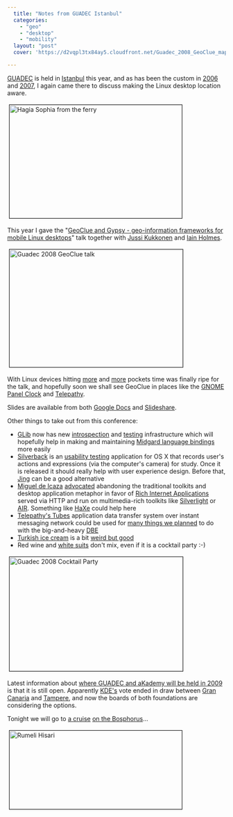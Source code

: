 ```yaml
---
  title: "Notes from GUADEC Istanbul"
  categories: 
    - "geo"
    - "desktop"
    - "mobility"
  layout: "post"
  cover: 'https://d2vqpl3tx84ay5.cloudfront.net/Guadec_2008_GeoClue_map.jpg'

---
```

<p>
<a href="http://guadec.org/">GUADEC</a> is held in <a href="http://en.wikipedia.org/wiki/Istanbul">Istanbul</a> this year, and as has been the custom in <a href="http://bergie.iki.fi/blog/synchronization-and-the-free-software-desktop-in-guadec/">2006</a> and <a href="http://bergie.iki.fi/blog/geoclue_is_appearing/">2007</a>, I again came there to discuss making the Linux desktop location aware. 
</p><p>
<img src="https://d2vqpl3tx84ay5.cloudfront.net/Guadec_2008_Aya_Sofiya.jpg" height="261" width="398" border="1" hspace="4" vspace="4" alt="Hagia Sophia from the ferry" title="Hagia Sophia from the ferry" /></p><p>
This year I gave the "<a href="http://guadec.expectnation.com/guadec08/public/schedule/detail/32">GeoClue and Gypsy - geo-information frameworks for mobile Linux desktops</a>" talk together with <a href="http://vilunki.wordpress.com/">Jussi Kukkonen</a> and <a href="http://blogs.gnome.org/iain/">Iain Holmes</a>. 
</p><p>
<img src="https://d2vqpl3tx84ay5.cloudfront.net/Guadec_2008_GeoClue_map.jpg" height="271" width="400" border="1" hspace="4" vspace="4" alt="Guadec 2008 GeoClue talk" title="Guadec 2008 GeoClue talk" /></p><p>
With Linux devices hitting <a href="http://www.openmoko.com/">more</a> and <a href="http://europe.nokia.com/A4568578">more</a> pockets time was finally ripe for the talk, and hopefully soon we shall see GeoClue in places like the <a href="http://linuxowns.wordpress.com/2008/03/26/gnome-222-clock-in-ubuntu-710/">GNOME Panel Clock</a> and <a href="http://telepathy.freedesktop.org/wiki/">Telepathy</a>.
</p><p>
Slides are available from both <a href="http://docs.google.com/Presentation?id=dd4m6zsj_5z2jbjqc9">Google Docs</a> and <a href="http://www.slideshare.net/bergie/geoclue-and-gypsy/">Slideshare</a>.
</p><p>
Other things to take out from this conference:
</p><ul><li><a href="http://www.gtk.org/">GLib</a> now has new <a href="http://live.gnome.org/GObjectIntrospection/">introspection</a> and <a href="http://blogs.gnome.org/timj/2008/06/24/23062008-writing-unit-tests-with-glib/">testing</a> infrastructure which will hopefully help in making and maintaining <a href="http://bergie.iki.fi/blog/midgard_2-more_than_just_php-more_than_just_cms/">Midgard language bindings</a> more easily</li>
<li><a href="http://www.silverbackapp.com/">Silverback</a> is an <a href="http://en.wikipedia.org/wiki/Usability_testing">usability testing</a> application for OS X that records user's actions and expressions (via the computer's camera) for study. Once it is released it should really help with user experience design. Before that, <a href="http://www.jingproject.com/">Jing</a> can be a good alternative</li>
<li><a href="http://tirania.org/blog/">Miguel de Icaza</a> <a href="http://tirania.org/blog/archive/2008/Jul-08.html">advocated</a> abandoning the traditional toolkits and desktop application metaphor in favor of <a href="http://en.wikipedia.org/wiki/Rich_Internet_application">Rich Internet Applications</a> served via HTTP and run on multimedia-rich toolkits like <a href="http://www.mono-project.com/Moonlight">Silverlight</a> or <a href="http://www.adobe.com/devnet/air/">AIR</a>. Something like <a href="http://haxe.org/doc/intro">HaXe</a> could help here</li>
<li><a href="http://telepathy.freedesktop.org/wiki/Tubes">Telepathy's Tubes</a> application data transfer system over instant messaging network could be used for <a href="http://bergie.iki.fi/blog/finding-resources-automatically-in-openpsa/">many things we planned</a> to do with the big-and-heavy <a href="http://bergie.iki.fi/blog/first-look-at-digital-business-ecosystem/">DBE</a></li>
<li><a href="http://en.wikipedia.org/wiki/Dondurma">Turkish ice cream</a> is a bit <a href="http://live.gnome.org/GUADEC/2008/Events/IceCreamDeathmatch">weird but good</a></li>
<li>Red wine and <a href="http://www.deathmonkey.org/view/being-a-monkey.html">white suits</a> don't mix, even if it is a cocktail party :-)</li>
</ul><p>
<img src="https://d2vqpl3tx84ay5.cloudfront.net/Guadec_2008_Cocktail_Party.jpg" height="263" width="400" border="1" hspace="4" vspace="4" alt="Guadec 2008 Cocktail Party" title="Guadec 2008 Cocktail Party" /></p><p>
Latest information about <a href="http://www.gnome.org/~behdad/akademy+guadec-2009-bids/">where GUADEC and aKademy will be held in 2009</a> is that it is still open. Apparently <a href="http://www.kde.org/">KDE's</a> vote ended in draw between <a href="http://grancanariadesktopmeeting.eslic.es/index.php/Portada_english">Gran Canaria</a> and <a href="http://bergie.iki.fi/blog/tampere_is_a_candidate_for_guadec_and_akademy_2009/">Tampere</a>, and now the boards of both foundations are considering the options.
</p><p>
Tonight we will go to <a href="http://cass.no-ip.com/~cassidy/blog/index.php/post/2008/07/10/Collabora-boat-party-tonight">a cruise</a> <a href="http://flickr.com/search/?q=bosphorus&amp;m=tags&amp;ss=2&amp;s=int">on the Bosphorus</a>...
</p><p>
<img src="https://d2vqpl3tx84ay5.cloudfront.net/Guadec_2008_Rumeli_Hisari-1.jpg" height="181" width="398" border="1" hspace="4" vspace="4" alt="Rumeli Hisari" title="Rumeli Hisari" /></p>

